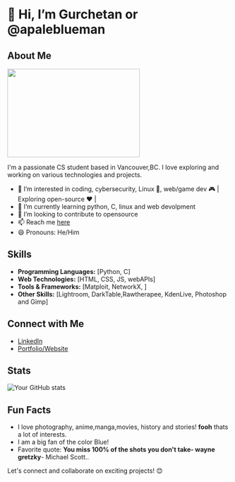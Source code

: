 #  👋 Hi, I’m Gurchetan or @apaleblueman 

## About Me
[<image src="https://github.com/apaleblueman/apaleblueman/assets/134831552/5977b426-7e07-49c4-b880-d7beae6d111e" height="200" width="300"></image>](https://fineartamerica.com/featured/vancouver-art-004-catf.html)

I'm a passionate CS student based in Vancouver,BC. I love exploring and working on various technologies and projects.

- 👀 I’m interested in coding, cybersecurity, Linux 🐧, web/game dev 🎮 | Exploring open-source ❤️ |
- 🌱 I’m currently learning python, C, linux and web devolpment
- 💞️ I’m looking to contribute to opensource
- 📫 Reach me [here](https://www.linkedin.com/in/gurchetan-singh-9457322a8/)
- 😄 Pronouns: He/Him
## Skills

- **Programming Languages:** [Python, C]
- **Web Technologies:** [HTML, CSS, JS, webAPIs]
- **Tools & Frameworks:** [Matploit, NetworkX, ]
- **Other Skills:** [Lightroom, DarkTable,Rawtherapee, KdenLive, Photoshop and Gimp]

## Connect with Me

- [LinkedIn](https://www.linkedin.com/in/gurchetan-singh-9457322a8)
- [Portfolio/Website](https://apaleblueman.github.io/)

## Stats

![Your GitHub stats](https://github-readme-stats.vercel.app/api?username=apaleblueman&show_icons=true&theme=dark)

## Fun Facts

- I love photography, anime,manga,movies, history and stories! **fooh** thats a lot of interests.
- I am a big fan of the color Blue! 
- Favorite quote: **You miss 100% of the shots you don't take- wayne gretzky**- Michael Scott..

Let's connect and collaborate on exciting projects! 😊


